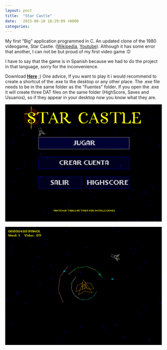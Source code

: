 ```yaml
---
layout: post
title:  "Star Castle"
date:   2015-06-10 18:29:09 +0000
categories: 
---
```


My first "Big" application programmed in C. An updated clone of the 1980 videogame, Star Castle. ([Wikipedia][SC-Wikipedia], [Youtube][SC-Youtube]). Although it has some error that another, I can not be but proud of my first video game :D

I have to say that the game is in Spanish because we had to do the project in that language, sorry for the inconvenience.

Download [**Here**][SC-Download] ;) One advice, If you want to play it i would recommend to create a shortcut of the .exe to the desktop or any other place. The .exe file needs to be in the same folder as the "Fuentes" folder. If you open the .exe it will create three DAT files on the same folder (HighScore, Saves and Usuarios), so if they appear in your desktop now you know what they are.

![Title Page IMG][SC-TitleImage]

![Game IMG][SC-GameImage]

[SC-Wikipedia]: https://en.wikipedia.org/wiki/Star_Castle
[SC-Youtube]: https://www.youtube.com/watch?v=8HHRCA6CS8k
[SC-Download]: https://github.com/thelitelboy/StarCastle

[SC-TitleImage]: https://raw.githubusercontent.com/thelitelboy/thelitelboy.github.io/master/_assets/Star-Castle-Title.png "Title Page"

[SC-GameImage]: https://raw.githubusercontent.com/thelitelboy/thelitelboy.github.io/master/_assets/Star-Castle-Game.png "Game"